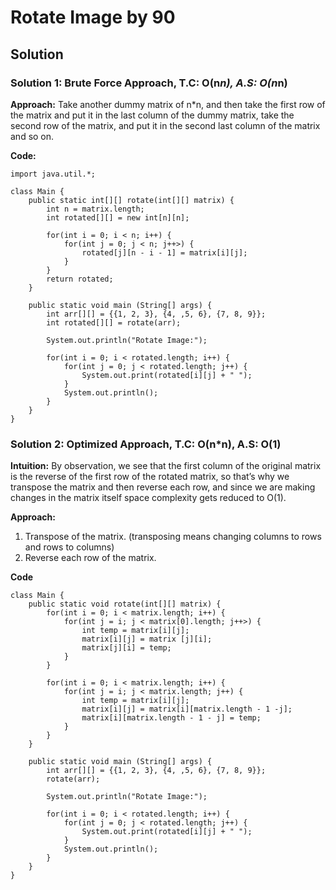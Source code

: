# Rotate Image by 90

## Solution

### Solution 1: Brute Force Approach, T.C: O(n*n), A.S: O(n*n)

**Approach:** Take another dummy matrix of n*n, and then take the first row of the matrix and put it in the last column of the dummy matrix, take the second row of the matrix, and put it in the second last column of the matrix and so on.

**Code:** <br/>

```java:
import java.util.*;

class Main {
    public static int[][] rotate(int[][] matrix) {
        int n = matrix.length;
        int rotated[][] = new int[n][n];

        for(int i = 0; i < n; i++) {
            for(int j = 0; j < n; j++>) {
                rotated[j][n - i - 1] = matrix[i][j];
            }
        }
        return rotated;
    }

    public static void main (String[] args) {
        int arr[][] = {{1, 2, 3}, {4, ,5, 6}, {7, 8, 9}};
        int rotated[][] = rotate(arr);

        System.out.println("Rotate Image:");

        for(int i = 0; i < rotated.length; i++) {
            for(int j = 0; j < rotated.length; j++) {
                System.out.print(rotated[i][j] + " ");
            }
            System.out.println();
        }
    }
}
```

### Solution 2: Optimized Approach, T.C: O(n*n), A.S: O(1)

**Intuition:** By observation, we see that the first column of the original matrix is the reverse of the first row of the rotated matrix, so that’s why we transpose the matrix and then reverse each row, and since we are making changes in the matrix itself space complexity gets reduced to O(1).

**Approach:**
1. Transpose of the matrix. (transposing means changing columns to rows and rows to columns)
2. Reverse each row of the matrix.

**Code** <br/>

```java:
class Main {
    public static void rotate(int[][] matrix) {
        for(int i = 0; i < matrix.length; i++) {
            for(int j = i; j < matrix[0].length; j++>) {
                int temp = matrix[i][j];
                matrix[i][j] = matrix [j][i];
                matrix[j][i] = temp;
            }
        }

        for(int i = 0; i < matrix.length; i++) {
            for(int j = i; j < matrix.length; j++) {
                int temp = matrix[i][j];
                matrix[i][j] = matrix[i][matrix.length - 1 -j];
                matrix[i][matrix.length - 1 - j] = temp;
            }
        }
    }

    public static void main (String[] args) {
        int arr[][] = {{1, 2, 3}, {4, ,5, 6}, {7, 8, 9}};
        rotate(arr);

        System.out.println("Rotate Image:");

        for(int i = 0; i < rotated.length; i++) {
            for(int j = 0; j < rotated.length; j++) {
                System.out.print(rotated[i][j] + " ");
            }
            System.out.println();
        }
    }
}
```